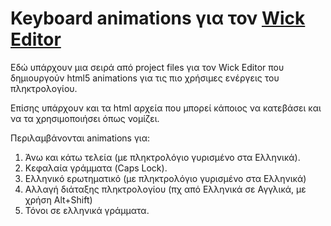 # Keyboard animations για τον [Wick Editor](http://wickeditor.com)
Εδώ υπάρχουν μια σειρά από project files για τον Wick Editor που δημιουργούν html5 animations για τις πιο χρήσιμες ενέργεις του πληκτρολογίου.

Επίσης υπάρχουν και τα html αρχεία που μπορεί κάποιος να κατεβάσει και να τα χρησιμοποιήσει όπως νομίζει.

Περιλαμβάνονται animations για:
1. Άνω και κάτω τελεία (με πληκτρολόγιο γυρισμένο στα Ελληνικά).
2. Κεφαλαία γράμματα (Caps Lock).
3. Ελληνικό ερωτηματικό (με πληκτρολόγιο γυρισμένο στα Ελληνικά)
4. Αλλαγή διάταξης πληκτρολογίου (πχ από Ελληνικά σε Αγγλικά, με χρήση Alt+Shift)
5. Τόνοι σε ελληνικά γράμματα.
